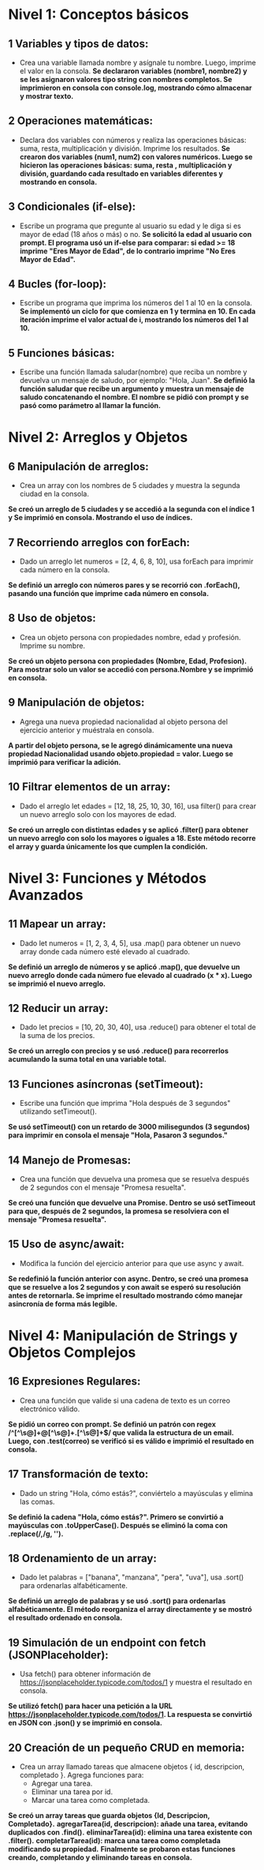 # Nivel 1: Conceptos básicos


## 1️ Variables y tipos de datos:
- Crea una variable llamada nombre y asígnale tu nombre. Luego, imprime el valor en la consola.
**Se declararon variables (nombre1, nombre2) y se les asignaron valores tipo string con nombres completos. Se imprimieron en consola con console.log, mostrando cómo almacenar y mostrar texto.**


## 2️ Operaciones matemáticas:
- Declara dos variables con números y realiza las operaciones básicas: suma, resta, multiplicación y división. Imprime los resultados.
**Se crearon dos variables (num1, num2) con valores numéricos. Luego se hicieron las operaciones básicas: suma, resta , multiplicación  y división, guardando cada resultado en variables diferentes y mostrando en consola.**


## 3️ Condicionales (if-else):
- Escribe un programa que pregunte al usuario su edad y le diga si es mayor de edad (18 años o más) o no.
**Se solicitó la edad al usuario con prompt. El programa usó un if-else para comparar: si edad >= 18 imprime "Eres Mayor de Edad", de lo contrario imprime "No Eres Mayor de Edad".**


## 4️ Bucles (for-loop):
- Escribe un programa que imprima los números del 1 al 10 en la consola.
**Se implementó un ciclo for que comienza en 1 y termina en 10. En cada iteración imprime el valor actual de i, mostrando los números del 1 al 10.**


## 5️ Funciones básicas:
- Escribe una función llamada saludar(nombre) que reciba un nombre y devuelva un mensaje de saludo, por ejemplo: "Hola, Juan".
**Se definió la función saludar que recibe un argumento y muestra un mensaje de saludo concatenando el nombre. El nombre se pidió con prompt y se pasó como parámetro al llamar la función.**



# Nivel 2: Arreglos y Objetos

## 6 Manipulación de arreglos:
- Crea un array con los nombres de 5 ciudades y muestra la segunda ciudad en la consola.

**Se creó un arreglo de 5 ciudades y se accedió a la segunda con el índice 1 y Se imprimió en consola. Mostrando el uso de índices.**



## 7️ Recorriendo arreglos con forEach:
- Dado un arreglo let numeros = [2, 4, 6, 8, 10], usa forEach para imprimir cada número en la consola.

**Se definió un arreglo con números pares y se recorrió con .forEach(), pasando una función que imprime cada número en consola.**



## 8️ Uso de objetos:
- Crea un objeto persona con propiedades nombre, edad y profesión. Imprime su nombre.

**Se creó un objeto persona con propiedades (Nombre, Edad, Profesion). Para mostrar solo un valor se accedió con persona.Nombre y se imprimió en consola.**



## 9️ Manipulación de objetos:
- Agrega una nueva propiedad nacionalidad al objeto persona del ejercicio anterior y muéstrala en consola.

**A partir del objeto persona, se le agregó dinámicamente una nueva propiedad Nacionalidad usando objeto.propiedad = valor. Luego se imprimió para verificar la adición.**



## 10 Filtrar elementos de un array:
- Dado el arreglo let edades = [12, 18, 25, 10, 30, 16], usa filter() para crear un nuevo arreglo solo con los mayores de edad.

**Se creó un arreglo con distintas edades y se aplicó .filter() para obtener un nuevo arreglo con solo los mayores o iguales a 18. Este método recorre el array y guarda únicamente los que cumplen la condición.**



# Nivel 3: Funciones y Métodos Avanzados
## 11 Mapear un array:
- Dado let numeros = [1, 2, 3, 4, 5], usa .map() para obtener un nuevo array donde cada número esté elevado al cuadrado.

**Se definió un arreglo de números y se aplicó .map(), que devuelve un nuevo arreglo donde cada número fue elevado al cuadrado (x * x). Luego se imprimió el nuevo arreglo.**



## 12 Reducir un array:
- Dado let precios = [10, 20, 30, 40], usa .reduce() para obtener el total de la suma de los precios.

**Se creó un arreglo con precios y se usó .reduce() para recorrerlos acumulando la suma total en una variable total.**



## 13 Funciones asíncronas (setTimeout):
- Escribe una función que imprima "Hola después de 3 segundos" utilizando setTimeout().

**Se usó setTimeout() con un retardo de 3000 milisegundos (3 segundos) para imprimir en consola el mensaje "Hola, Pasaron 3 segundos."**



## 14 Manejo de Promesas:
- Crea una función que devuelva una promesa que se resuelva después de 2 segundos con el mensaje "Promesa resuelta".

**Se creó una función que devuelve una Promise. Dentro se usó setTimeout para que, después de 2 segundos, la promesa se resolviera con el mensaje "Promesa resuelta".**



## 15 Uso de async/await:
- Modifica la función del ejercicio anterior para que use async y await.

**Se redefinió la función anterior con async. Dentro, se creó una promesa que se resuelve a los 2 segundos y con await se esperó su resolución antes de retornarla. Se imprime el resultado mostrando cómo manejar asincronía de forma más legible.**





# Nivel 4: Manipulación de Strings y Objetos Complejos

## 16 Expresiones Regulares:
- Crea una función que valide si una cadena de texto es un correo electrónico válido.

**Se pidió un correo con prompt. Se definió un patrón con regex /^[^\s@]+@[^\s@]+\.[^\s@]+$/ que valida la estructura de un email. Luego, con .test(correo) se verificó si es válido e imprimió el resultado en consola.**



## 17 Transformación de texto:
- Dado un string "Hola, cómo estás?", conviértelo a mayúsculas y elimina las comas.

**Se definió la cadena "Hola, cómo estás?". Primero se convirtió a mayúsculas con .toUpperCase(). Después se eliminó la coma con .replace(/,/g, '').**



## 18 Ordenamiento de un array:
- Dado let palabras = ["banana", "manzana", "pera", "uva"], usa .sort() para ordenarlas alfabéticamente.

**Se definió un arreglo de palabras y se usó .sort() para ordenarlas alfabéticamente. El método reorganiza el array directamente y se mostró el resultado ordenado en consola.**



## 19 Simulación de un endpoint con fetch (JSONPlaceholder):
- Usa fetch() para obtener información de https://jsonplaceholder.typicode.com/todos/1 y muestra el resultado en consola.

**Se utilizó fetch() para hacer una petición a la URL https://jsonplaceholder.typicode.com/todos/1. La respuesta se convirtió en JSON con .json() y se imprimió en consola.**



## 20 Creación de un pequeño CRUD en memoria:
- Crea un array llamado tareas que almacene objetos { id, descripcion, completado }. Agrega funciones para:
    - Agregar una tarea.
    - Eliminar una tarea por id.
    - Marcar una tarea como completada.

**Se creó un array tareas que guarda objetos {Id, Descripcion, Completado}.**
**agregarTarea(id, descripcion): añade una tarea, evitando duplicados con .find().**
**eliminarTarea(id): elimina una tarea existente con .filter().**
**completarTarea(id): marca una tarea como completada modificando su propiedad.**
**Finalmente se probaron estas funciones creando, completando y eliminando tareas en consola.**



